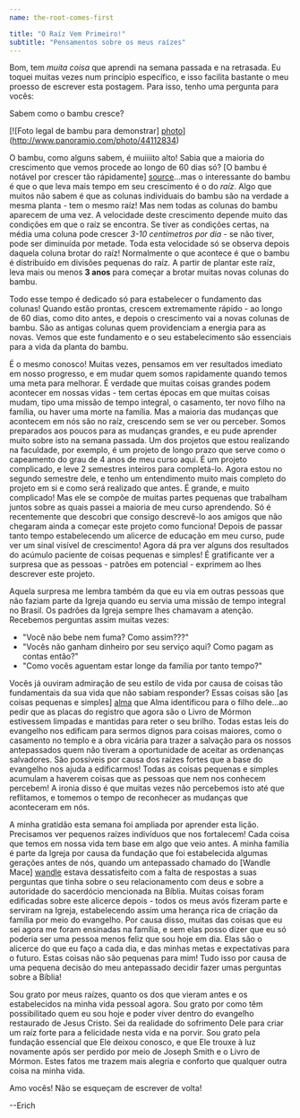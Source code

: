 ```yaml
---
name: the-root-comes-first

title: "O Raíz Vem Primeiro!"
subtitle: "Pensamentos sobre os meus raízes"
---
```

Bom, tem *muita coisa* que aprendi na semana passada e na retrasada. Eu toquei muitas vezes num princípio específico, e isso facilita bastante o meu proesso de escrever esta postagem. Para isso, tenho uma pergunta para vocês:

Sabem como o bambu cresce?

[![Foto legal de bambu para demonstrar] [photo]](http://www.panoramio.com/photo/44112834)

[photo]: http://static.panoramio.com/photos/large/44112834.jpg "Umas colunas de bambu bem grande!"

O bambu, como alguns sabem, é muiiiito alto! Sabia que a maioria do crescimento que vemos procede ao longo de 60 dias só? [O bambu é notável por crescer tão rápidamente] [source]...mas o interessante do bambu é que o que leva mais tempo em seu crescimento é o do *raíz*. Algo que muitos não sabem é que as colunas individuais do bambu são na verdade a mesma planta - tem o mesmo raíz! Mas nem todas as colunas do bambu aparecem de uma vez. A velocidade deste crescimento depende muito das condições em que o raíz se encontra. Se tiver as condições certas, na média uma coluna pode crescer *3-10 centímetros por dia* - se não tiver, pode ser diminuída por metade. Toda esta velocidade só se observa depois daquela coluna brotar do raíz! Normalmente o que acontece é que o bambu é distribuído em divisões pequenas do raíz. A partir de plantar este raíz, leva mais ou menos **3 anos** para começar a brotar muitas novas colunas do bambu.

[source]: http://www.lewisbamboo.com/growing-bamboo.html "Fonte de conhecimento do bambu (inglês)"

Todo esse tempo é dedicado só para estabelecer o fundamento das colunas! Quando estão prontas, crescem extremamente rápido - ao longo de 60 dias, como dito antes, e depois o crescimento vai a novas colunas de bambu. São as antigas colunas quem providenciam a energia para as novas. Vemos que este fundamento e o seu estabelecimento são essenciais para a vida da planta do bambu.

É o mesmo conosco! Muitas vezes, pensamos em ver resultados imediato em nosso progresso, e em mudar quem somos rapidamente quando temos uma meta para melhorar. É verdade que muitas coisas grandes podem acontecer em nossas vidas - tem certas épocas em que muitas coisas mudam, tipo uma missão de tempo integral, o casamento, ter novo filho na família, ou haver uma morte na família. Mas a maioria das mudanças que acontecem em nós são no raíz, crescendo sem se ver ou perceber. Somos preparados aos poucos para as mudanças grandes, e eu pude aprender muito sobre isto na semana passada. Um dos projetos que estou realizando na faculdade, por exemplo, é um projeto de longo prazo que serve como o capeamento do grau de 4 anos de meu curso aqui. É um projeto complicado, e leve 2 semestres inteiros para completá-lo. Agora estou no segundo semestre dele, e tenho um entendimento muito mais completo do projeto em si e como será realizado que antes. É grande, e muito complicado! Mas ele se compõe de muitas partes pequenas que trabalham juntos sobre as quais passei a maioria de meu curso aprendendo. Só é recentemente que descobri que consigo descrevê-lo aos amigos que não chegaram ainda a começar este projeto como funciona! Depois de passar tanto tempo estabelecendo um alicerce de educação em meu curso, pude ver um sinal visível de crescimento! Agora dá pra ver alguns dos resultados do acúmulo paciente de coisas pequenas e simples! É gratificante ver a surpresa que as pessoas - patrões em potencial - exprimem ao lhes descrever este projeto.

Aquela surpresa me lembra também da que eu via em outras pessoas que não faziam parte da Igreja quando eu servia uma missão de tempo integral no Brasil. Os padrões da Igreja sempre lhes chamavam a atenção. Recebemos perguntas assim muitas vezes:

* "Você não bebe nem fuma? Como assim???"
* "Vocês não ganham dinheiro por seu serviço aqui? Como pagam as contas então?"
* "Como vocês aguentam estar longe da família por tanto tempo?"

Vocês já ouviram admiração de seu estilo de vida por causa de coisas tão fundamentais da sua vida que não sabiam responder? Essas coisas são [as coisas pequenas e simples] [alma] que Alma identificou para o filho dele...ao pedir que as placas do registro que agora são o Livro de Mórmon estivessem limpadas e mantidas para reter o seu brilho. Todas estas leis do evangelho nos edificam para sermos dignos para coisas maiores, como o casamento no templo e a obra vicária para trazer a salvação para os nossos antepassados quem não tiveram a oportunidade de aceitar as ordenanças salvadores. São possíveis por causa dos raízes fortes que a base do evangelho nos ajuda a edificarmos! Todas as coisas pequenas e simples acumulam a haverem coisas que as pessoas que nem nos conhecem percebem! A ironia disso é que muitas vezes não percebemos isto até que reflitamos, e tomemos o tempo de reconhecer as mudanças que aconteceram em nós.

[alma]: https://www.lds.org/scriptures/bofm/alma/37.3-7?lang=por#2 "Alma 37:3-7"

A minha gratidão esta semana foi ampliada por aprender esta lição. Precisamos ver pequenos raízes indivíduos que nos fortalecem! Cada coisa que temos em nossa vida tem base em algo que veio antes. A minha família é parte da Igreja por causa da fundação que foi estabelecida algumas gerações antes de nós, quando um antepassado chamado do [Wandle Mace] [wandle] estava dessatisfeito com a falta de respostas a suas perguntas que tinha sobre o seu relacionamento com deus e sobre a autoridade do sacerdócio mencionada na Bíblia. Muitas coisas foram edificadas sobre este alicerce depois - todos os meus avós fizeram parte e serviram na Igreja, estabelecendo assim uma herança rica de criação da família por meio do evangelho. Por causa disso, muitas das coisas que eu sei agora me foram ensinadas na família, e sem elas posso dizer que eu só poderia ser uma pessoa menos feliz que sou hoje em dia. Elas são o alicerce do que eu faço a cada dia, e das minhas metas e expectativas para o futuro. Estas coisas não são pequenas para mim! Tudo isso por causa de uma pequena decisão do meu antepassado decidir fazer umas perguntas sobre a Bíblia!

[wandle]: http://www.boap.org/LDS/Early-Saints/WMace.html "O diário do Wandle Mace (inglês)"

Sou grato por meus raízes, quanto os dos que vieram antes e os estabelecidos na minha vida pessoal agora. Sou grato por como têm possibilitado quem eu sou hoje e poder viver dentro do evangelho restaurado de Jesus Cristo. Sei da realidade do sofrimento Dele para criar um raíz forte para a felicidade nesta vida e na porvir. Sou grato pela fundação essencial que Ele deixou conosco, e que Ele trouxe à luz novamente após ser perdido por meio de Joseph Smith e o Livro de Mórmon. Estes fatos me trazem mais alegria e conforto que qualquer outra coisa na minha vida.

Amo vocês! Não se esqueçam de escrever de volta!

--Erich
